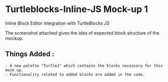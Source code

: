 # Turtleblocks-Inline-JS Mock-up 1
Inline Block Editor integration with TurtleBlocks JS

The screenshot attached gives the idea of expected block structure of the mockup.

## Things Added :
	- A new palette "Turtle1" which contains the blocks necessary for this mock up.
	- Functionality related to added blocks are added in the code.